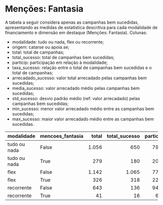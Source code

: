 # Menções: Fantasia

A tabela a seguir considera apenas as campanhas bem sucedidas, apresentando as medidas
de estatística descritiva para cada modalidade de financiamento e dimensão em destaque
(Menções: Fantasia). Colunas:
- modalidade: tudo ou nada, flex ou recorrente;
- origem: catarse ou apoia.se;
- total: total de campanhas;
- total_sucesso: total de campanhas bem sucedidas;
- particip: participação em relação à modalidade;
- taxa_sucesso: relação entre o total de campanhas bem sucedidas e o total de campanhas;
- arrecadado_sucesso: valor total arrecadado pelas campanhas bem sucedidas;
- media_sucesso: valor arrecadado médio pelas campanhas bem sucedidas;
- std_sucesso: desvio padrão médio (ref: valor arrecadado) pelas campanhas bem sucedidas;
- min_sucesso: menor valor arrecadado médio entre as campanhas bem sucedidas;
- max_sucesso: maior valor arrecadado médio entre as campanhas bem sucedidas.


| modalidade   | mencoes_fantasia   |   total |   total_sucesso |   particip |   taxa_sucesso |   arrecadado_sucesso |   media_sucesso |   std_sucesso |   min_sucesso |   max_sucesso |
|:-------------|:-------------------|--------:|----------------:|-----------:|---------------:|---------------------:|----------------:|--------------:|--------------:|--------------:|
| tudo ou nada | False              |    1.056 |             650 |       79,1 |           61,6 |          19.246.444,23 |        29.609,91 |      48.242,72 |         41,82 |     679.297,66 |
| tudo ou nada | True               |     279 |             180 |       20,9 |           64,5 |           4.816.835,60 |        26.760,20 |      30.295,09 |         94,90 |     264.585,91 |
| flex         | False              |    1.142 |            1.065 |       77,8 |           93,3 |          12.621.534,92 |        11.851,21 |      29.509,21 |         10,77 |     475.290,95 |
| flex         | True               |     326 |             318 |       22,2 |           97,5 |           5.740.597,02 |        18.052,19 |      45.474,47 |         43,14 |     708.972,78 |
| recorrente   | False              |     643 |             136 |       94,0 |           21,2 |             41.223,62 |          303,11 |        684,06 |          1,09 |       5.087,08 |
| recorrente   | True               |      41 |              16 |        6,0 |           39,0 |              1.963,34 |          122,71 |        134,98 |          5,28 |        538,44 |
